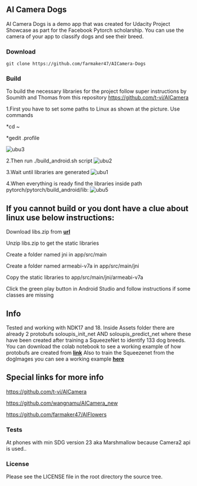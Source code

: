 ## AI Camera Dogs

AI Camera Dogs is a demo app that was created for Udacity Project Showcase as part for the Facebook Pytorch scholarship. You can use the camera of your app to classify dogs and see their breed.

### Download

    git clone https://github.com/farmaker47/AICamera-Dogs

### Build

To build the necessary libraries for the project follow super instructions by Soumith and Thomas from this repository
https://github.com/t-vi/AICamera

1.First you have to set some paths to Linux as shown at the picture. Use commands

*cd ~

*gedit .profile


![ubu3](https://user-images.githubusercontent.com/26084498/50677461-ab370700-1002-11e9-9d2e-04672e143e05.png)

2.Then run ./build_android.sh script
![ubu2](https://user-images.githubusercontent.com/26084498/50677631-90b15d80-1003-11e9-9aa0-e315124110d6.png)

3.Wait until libraries are generated
![ubu1](https://user-images.githubusercontent.com/26084498/50677686-da9a4380-1003-11e9-9e74-86831a66eace.png)

4.When everything is ready find the libraries inside path pytorch/pytorch/build_android/lib:
![ubu5](https://user-images.githubusercontent.com/26084498/50677722-20efa280-1004-11e9-882c-a291c982ac56.png)


## If you cannot build or you dont have a clue about linux use below instructions:

Download libs.zip from [**url**](https://drive.google.com/open?id=1-eHu1psGyj4YD0Uz6DGY7IiJfbE5sRWa)

Unzip libs.zip to get the static libraries

Create a folder named jni in app/src/main

Create a folder named armeabi-v7a in app/src/main/jni

Copy the static libraries to app/src/main/jni/armeabi-v7a

Click the green play button in Android Studio and follow instructions if some classes are missing


## Info
Tested and working with NDK17 and 18.
Inside Assets folder there are already 2 protobufs soloupis_init_net AND soloupis_predict_net where these have been created after training a SqueezeNet to identify 133 dog breeds. You can download the colab notebook to see a working example of how protobufs are created from [**link**](https://drive.google.com/open?id=1uVTRHIJTo8ziMoC-ClpmTAiqtVdpLgEF)  Also to train the Squeezenet from the dogImages you can see a working example [**here**](https://drive.google.com/open?id=1mIWUB5uLWSlddfv8I9u17vJVkF5S5btG)


## Special links for more info
https://github.com/t-vi/AICamera

https://github.com/wangnamu/AICamera_new

https://github.com/farmaker47/AIFlowers

### Tests

At phones with min SDG version 23 aka Marshmallow because Camera2 api is used..

### License

Please see the LICENSE file in the root directory the source tree.
